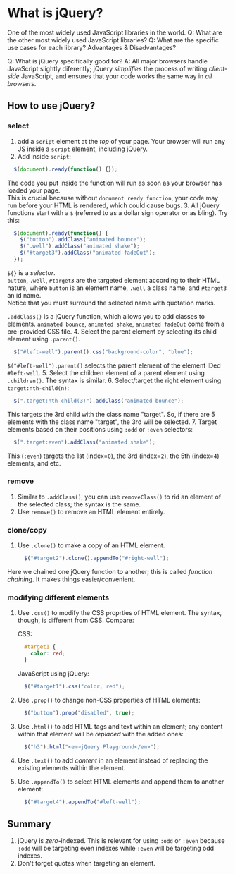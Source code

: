 # What is jQuery?

One of the most widely used JavaScript libraries in the world.
Q: What are the other most widely used JavaScript libraries?
Q: What are the specific use cases for each library? Advantages & Disadvantages?

Q: What is jQuery specifically good for?
A: All major browsers handle JavaScript slightly diferently; jQuery *simplifies* the process of writing *client-side* JavaScript, and ensures that your code works the same way in *all browsers*.

## How to use jQuery?

### select

1. add a `script` element at the *top* of your page. Your browser will run any JS inside a `script` element, including jQuery.
2. Add inside `script`:

  ```js
    $(document).ready(function() {});
  ```

  The code you put inside the function will run as soon as your browser has loaded your page.</br>
  This is crucial because without `document ready function`, your code may run before your HTML is rendered, which could cause bugs.
3. All jQuery functions start with a `$` (referred to as a dollar sign operator or as bling). Try this:

  ```js
    $(document).ready(function() {
      $("button").addClass("animated bounce");
      $(".well").addClass("animated shake");
      $("#target3").addClass("animated fadeOut");
    });
  ```

  `${}` is a *selector*.</br>
  `button`, `.well`, `#target3` are the targeted element according to their HTML nature, where `button` is an element name, `.well` a class name, and `#target3` an id name.</br>
  Notice that you must surround the selected name with quotation marks.</br>

  `.addClass()` is a jQuery function, which allows you to add classes to elements.
  `animated bounce`, `animated shake`, `animated fadeOut` come from a pre-provided CSS file.
4. Select the parent element by selecting its child element using `.parent()`.

  ```js
    $("#left-well").parent().css("background-color", "blue");
  ```

  `$("#left-well").parent()` selects the parent element of the element IDed `#left-well`.
5. Select the children element of a parent element using `.children()`. The syntax is similar.
6. Select/target the right element using `target:nth-child(n)`:

  ```js
    $(".target:nth-child(3)").addClass("animated bounce");
  ```

  This targets the 3rd child with the class name "target". So, if there are 5 elements with the class name "target", the 3rd will be selected.
7. Target elements based on their positions using `:odd` or `:even` selectors:

  ```js
    $(".target:even").addClass("animated shake");
  ```

  This (`:even`) targets the 1st (index=`0`), the 3rd (index=`2`), the 5th (index=`4`) elements, and etc.

### remove

1. Similar to `.addClass()`, you can use `removeClass()` to rid an element of the selected class; the syntax is the same.
2. Use `remove()` to remove an HTML element entirely.

### clone/copy

1. Use `.clone()` to make a copy of an HTML element.

    ```js
      $("#target2").clone().appendTo("#right-well");
    ```

  Here we chained one jQuery function to another; this is called *function chaining*. It makes things easier/convenient.

### modifying different elements

1. Use `.css()` to modify the CSS proprties of HTML element. The syntax, though, is different from CSS. Compare:

    CSS:

    ```css
      #target1 {
        color: red;
      }
    ```

    JavaScript using jQuery:

    ```js
      $("#target1").css("color, red");
    ```

2. Use `.prop()` to change non-CSS properties of HTML elements:

    ```js
      $("button").prop("disabled", true);
    ```

3. Use `.html()` to add HTML tags and text within an element; any content within that element will be *replaced* with the added ones:

    ```js
      $("h3").html("<em>jQuery Playground</em>");
    ```

4. Use `.text()` to add *content* in an element instead of replacing the existing elements within the element.

5. Use `.appendTo()` to select HTML elements and append them to another element:

    ```js
      $("#target4").appendTo("#left-well");
    ```

## Summary

1. jQuery is *zero*-indexed. This is relevant for using `:odd` or `:even` because `:odd` will be targeting even indexes while `:even` will be targeting odd indexes.
2. Don't forget quotes when targeting an element.
